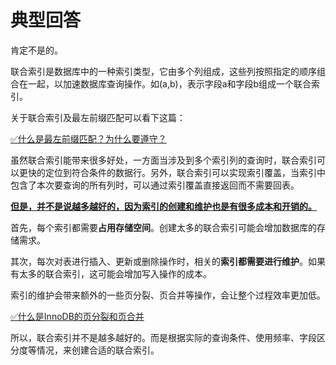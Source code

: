 # 典型回答


肯定不是的。



联合索引是数据库中的一种索引类型，它由多个列组成，这些列按照指定的顺序组合在一起，以加速数据库查询操作。如(a,b)，表示字段a和字段b组成一个联合索引。



关于联合索引及最左前缀匹配可以看下这篇：

[✅什么是最左前缀匹配？为什么要遵守？](https://www.yuque.com/hollis666/qyhor6/cc9mglopp4nigg59)



虽然联合索引能带来很多好处，一方面当涉及到多个索引列的查询时，联合索引可以更快的定位到符合条件的数据行。另外，联合索引可以实现索引覆盖，当索引中包含了本次要查询的所有列时，可以通过索引覆盖直接返回而不需要回表。



**<u>但是，并不是说越多越好的，因为索引的创建和维护也是有很多成本和开销的。</u>**



首先，每个索引都需要**占用存储空间**。创建太多的联合索引可能会增加数据库的存储需求。



其次，每次对表进行插入、更新或删除操作时，相关的**索引都需要进行维护**。如果有太多的联合索引，这可能会增加写入操作的成本。



索引的维护会带来额外的一些页分裂、页合并等操作，会让整个过程效率更加低。



[✅什么是InnoDB的页分裂和页合并](https://www.yuque.com/hollis666/qyhor6/lq17kh7gaf8ayipw)



所以，联合索引并不是越多越好的。而是根据实际的查询条件、使用频率、字段区分度等情况，来创建合适的联合索引。

